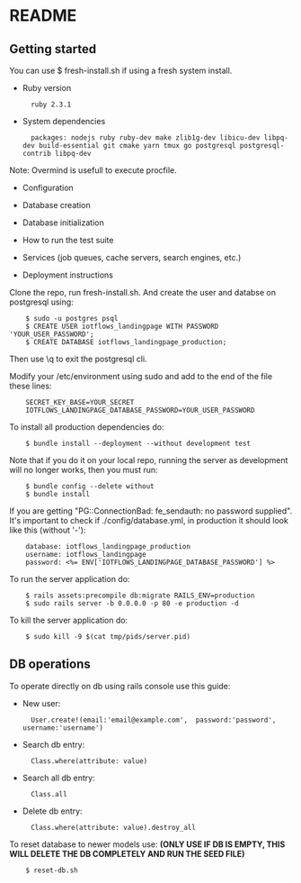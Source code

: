 # README

## Getting started
You can use $ fresh-install.sh if using a fresh system install.

* Ruby version

        ruby 2.3.1

* System dependencies

        packages: nodejs ruby ruby-dev make zlib1g-dev libicu-dev libpq-dev build-essential git cmake yarn tmux go postgresql postgresql-contrib libpq-dev

Note: Overmind is usefull to execute procfile.

* Configuration

* Database creation

* Database initialization

* How to run the test suite

* Services (job queues, cache servers, search engines, etc.)

* Deployment instructions
        
Clone the repo, run fresh-install.sh. And create the user and databse on postgresql using:

        $ sudo -u postgres psql
        $ CREATE USER iotflows_landingpage WITH PASSWORD 'YOUR_USER_PASSWORD';
        $ CREATE DATABASE iotflows_landingpage_production;

Then use \q to exit the postgresql cli.

Modify your /etc/environment using sudo and add to the end of the file these lines:

        SECRET_KEY_BASE=YOUR_SECRET
        IOTFLOWS_LANDINGPAGE_DATABASE_PASSWORD=YOUR_USER_PASSWORD

To install all production dependencies do:

        $ bundle install --deployment --without development test

Note that if you do it on your local repo, running the server as development will no longer works, then you must run:

        $ bundle config --delete without
        $ bundle install

If you are getting "PG::ConnectionBad: fe_sendauth: no password supplied". It's important to check if ./config/database.yml, in production it should look like this (without '-'):

        database: iotflows_landingpage_production
        username: iotflows_landingpage
        password: <%= ENV['IOTFLOWS_LANDINGPAGE_DATABASE_PASSWORD'] %>

To run the server application do:

        $ rails assets:precompile db:migrate RAILS_ENV=production
        $ sudo rails server -b 0.0.0.0 -p 80 -e production -d

To kill the server application do:

        $ sudo kill -9 $(cat tmp/pids/server.pid)

## DB operations

To operate directly on db using rails console use this guide:

* New user:

        User.create!(email:'email@example.com',  password:'password', username:'username')

* Search db entry:

        Class.where(attribute: value)

* Search all db entry:

        Class.all

* Delete db entry:

        Class.where(attribute: value).destroy_all

To reset database to newer models use: **(ONLY USE IF DB IS EMPTY, THIS WILL DELETE THE DB COMPLETELY AND RUN THE SEED FILE)**

        $ reset-db.sh
        